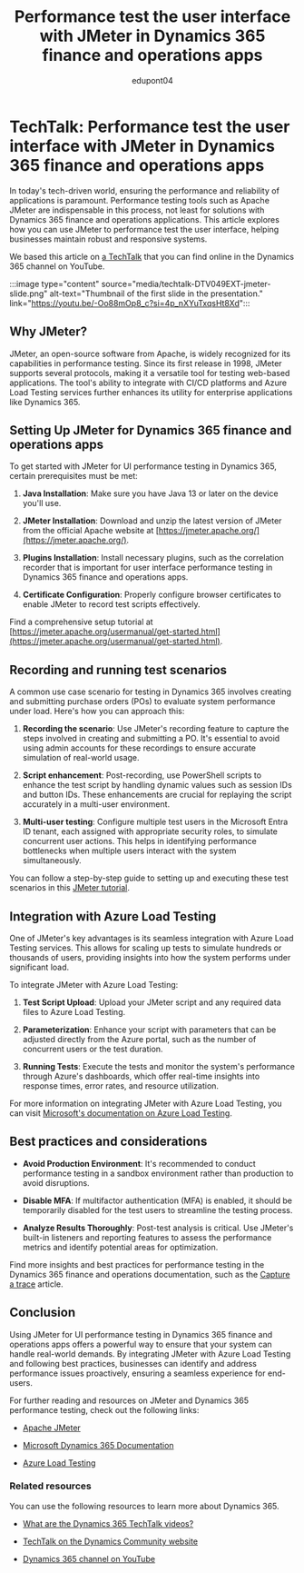﻿---
title: Performance test the user interface with JMeter in Dynamics 365 finance and operations apps 
description: Find a TechTalk video that talks about how you can use JMeter to performance test the user interface in solutions with Dynamics 365 finance and operations apps.
ms.date: 09/11/2024
ms.topic: conceptual
author: edupont04
ms.author: edupont
ai-usage: ai-assisted
---

# TechTalk: Performance test the user interface with JMeter in Dynamics 365 finance and operations apps

In today's tech-driven world, ensuring the performance and reliability of applications is paramount. Performance testing tools such as Apache JMeter are indispensable in this process, not least for solutions with Dynamics 365 finance and operations applications. This article explores how you can use JMeter to performance test the user interface, helping businesses maintain robust and responsive systems.

We based this article on [a TechTalk](https://youtu.be/-Oo88mOp8_c?si=4p_nXYuTxqsHt8Xd) that you can find online in the Dynamics 365 channel on YouTube.  

:::image type="content" source="media/techtalk-DTV049EXT-jmeter-slide.png" alt-text="Thumbnail of the first slide in the presentation." link="https://youtu.be/-Oo88mOp8_c?si=4p_nXYuTxqsHt8Xd":::

## Why JMeter?

JMeter, an open-source software from Apache, is widely recognized for its capabilities in performance testing. Since its first release in 1998, JMeter supports several protocols, making it a versatile tool for testing web-based applications. The tool's ability to integrate with CI/CD platforms and Azure Load Testing services further enhances its utility for enterprise applications like Dynamics 365.

## Setting Up JMeter for Dynamics 365 finance and operations apps

To get started with JMeter for UI performance testing in Dynamics 365, certain prerequisites must be met:

1. **Java Installation**: Make sure you have Java 13 or later on the device you'll use.  

2. **JMeter Installation**: Download and unzip the latest version of JMeter from the official Apache website at [https://jmeter.apache.org/](https://jmeter.apache.org/).

3. **Plugins Installation**: Install necessary plugins, such as the correlation recorder that is important for user interface performance testing in Dynamics 365 finance and operations apps.

4. **Certificate Configuration**: Properly configure browser certificates to enable JMeter to record test scripts effectively.

Find a comprehensive setup tutorial at [https://jmeter.apache.org/usermanual/get-started.html](https://jmeter.apache.org/usermanual/get-started.html).

## Recording and running test scenarios

A common use case scenario for testing in Dynamics 365 involves creating and submitting purchase orders (POs) to evaluate system performance under load. Here's how you can approach this:

1. **Recording the scenario**: Use JMeter's recording feature to capture the steps involved in creating and submitting a PO. It's essential to avoid using admin accounts for these recordings to ensure accurate simulation of real-world usage.

2. **Script enhancement**: Post-recording, use PowerShell scripts to enhance the test script by handling dynamic values such as session IDs and button IDs. These enhancements are crucial for replaying the script accurately in a multi-user environment.

3. **Multi-user testing**: Configure multiple test users in the  Microsoft Entra ID tenant, each assigned with appropriate security roles, to simulate concurrent user actions. This helps in identifying performance bottlenecks when multiple users interact with the system simultaneously.

You can follow a step-by-step guide to setting up and executing these test scenarios in this [JMeter tutorial](https://jmeter.apache.org/usermanual/build-web-test-plan.html).

## Integration with Azure Load Testing

One of JMeter's key advantages is its seamless integration with Azure Load Testing services. This allows for scaling up tests to simulate hundreds or thousands of users, providing insights into how the system performs under significant load.

To integrate JMeter with Azure Load Testing:

1. **Test Script Upload**: Upload your JMeter script and any required data files to Azure Load Testing.

2. **Parameterization**: Enhance your script with parameters that can be adjusted directly from the Azure portal, such as the number of concurrent users or the test duration.

3. **Running Tests**: Execute the tests and monitor the system's performance through Azure's dashboards, which offer real-time insights into response times, error rates, and resource utilization.

For more information on integrating JMeter with Azure Load Testing, you can visit [Microsoft's documentation on Azure Load Testing](/azure/load-testing/overview-what-is-azure-load-testing).

## Best practices and considerations

- **Avoid Production Environment**: It's recommended to conduct performance testing in a sandbox environment rather than production to avoid disruptions.

- **Disable MFA**: If multifactor authentication (MFA) is enabled, it should be temporarily disabled for the test users to streamline the testing process.

- **Analyze Results Thoroughly**: Post-test analysis is critical. Use JMeter's built-in listeners and reporting features to assess the performance metrics and identify potential areas for optimization.

Find more insights and best practices for performance testing in the Dynamics 365 finance and operations documentation, such as the [Capture a trace](/dynamics365/fin-ops-core/dev-itpro/perf-test/trace-trace-tutorial) article.

## Conclusion

Using JMeter for UI performance testing in Dynamics 365 finance and operations apps offers a powerful way to ensure that your system can handle real-world demands. By integrating JMeter with Azure Load Testing and following best practices, businesses can identify and address performance issues proactively, ensuring a seamless experience for end-users.

For further reading and resources on JMeter and Dynamics 365 performance testing, check out the following links:

- [Apache JMeter](https://jmeter.apache.org/)

- [Microsoft Dynamics 365 Documentation](/dynamics365/)

- [Azure Load Testing](/azure/load-testing/overview-what-is-azure-load-testing)

### Related resources

You can use the following resources to learn more about Dynamics 365.

- [What are the Dynamics 365 TechTalk videos?](/dynamics365/guidance/roles/techtalk-videos)

- [TechTalk on the Dynamics Community website](https://community.dynamics.com/videos/)

- [Dynamics 365 channel on YouTube](https://www.youtube.com/channel/UC5QxCcXhFFixs1nfmOpJlvQ)
